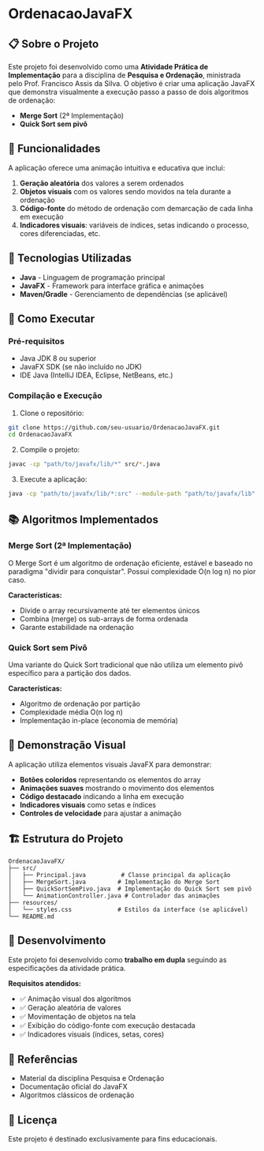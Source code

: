 # OrdenacaoJavaFX

## 📋 Sobre o Projeto

Este projeto foi desenvolvido como uma **Atividade Prática de Implementação** para a disciplina de **Pesquisa e Ordenação**, ministrada pelo Prof. Francisco Assis da Silva. O objetivo é criar uma aplicação JavaFX que demonstra visualmente a execução passo a passo de dois algoritmos de ordenação:

- **Merge Sort** (2ª Implementação)
- **Quick Sort sem pivô**

## 🎯 Funcionalidades

A aplicação oferece uma animação intuitiva e educativa que inclui:

1. **Geração aleatória** dos valores a serem ordenados
2. **Objetos visuais** com os valores sendo movidos na tela durante a ordenação
3. **Código-fonte** do método de ordenação com demarcação de cada linha em execução
4. **Indicadores visuais**: variáveis de índices, setas indicando o processo, cores diferenciadas, etc.

## 🔧 Tecnologias Utilizadas

- **Java** - Linguagem de programação principal
- **JavaFX** - Framework para interface gráfica e animações
- **Maven/Gradle** - Gerenciamento de dependências (se aplicável)

## 🚀 Como Executar

### Pré-requisitos

- Java JDK 8 ou superior
- JavaFX SDK (se não incluído no JDK)
- IDE Java (IntelliJ IDEA, Eclipse, NetBeans, etc.)

### Compilação e Execução

1. Clone o repositório:
```bash
git clone https://github.com/seu-usuario/OrdenacaoJavaFX.git
cd OrdenacaoJavaFX
```

2. Compile o projeto:
```bash
javac -cp "path/to/javafx/lib/*" src/*.java
```

3. Execute a aplicação:
```bash
java -cp "path/to/javafx/lib/*:src" --module-path "path/to/javafx/lib" --add-modules javafx.controls,javafx.fxml Principal
```

## 📚 Algoritmos Implementados

### Merge Sort (2ª Implementação)
O Merge Sort é um algoritmo de ordenação eficiente, estável e baseado no paradigma "dividir para conquistar". Possui complexidade O(n log n) no pior caso.

**Características:**
- Divide o array recursivamente até ter elementos únicos
- Combina (merge) os sub-arrays de forma ordenada
- Garante estabilidade na ordenação

### Quick Sort sem Pivô
Uma variante do Quick Sort tradicional que não utiliza um elemento pivô específico para a partição dos dados.

**Características:**
- Algoritmo de ordenação por partição
- Complexidade média O(n log n)
- Implementação in-place (economia de memória)

## 🎨 Demonstração Visual

A aplicação utiliza elementos visuais JavaFX para demonstrar:

- **Botões coloridos** representando os elementos do array
- **Animações suaves** mostrando o movimento dos elementos
- **Código destacado** indicando a linha em execução
- **Indicadores visuais** como setas e índices
- **Controles de velocidade** para ajustar a animação

## 🏗️ Estrutura do Projeto

```
OrdenacaoJavaFX/
├── src/
│   ├── Principal.java          # Classe principal da aplicação
│   ├── MergeSort.java         # Implementação do Merge Sort
│   ├── QuickSortSemPivo.java  # Implementação do Quick Sort sem pivô
│   └── AnimationController.java # Controlador das animações
├── resources/
│   └── styles.css             # Estilos da interface (se aplicável)
└── README.md
```

## 👥 Desenvolvimento

Este projeto foi desenvolvido como **trabalho em dupla** seguindo as especificações da atividade prática.

**Requisitos atendidos:**
- ✅ Animação visual dos algoritmos
- ✅ Geração aleatória de valores
- ✅ Movimentação de objetos na tela
- ✅ Exibição do código-fonte com execução destacada
- ✅ Indicadores visuais (índices, setas, cores)

## 📖 Referências

- Material da disciplina Pesquisa e Ordenação
- Documentação oficial do JavaFX
- Algoritmos clássicos de ordenação

## 📄 Licença

Este projeto é destinado exclusivamente para fins educacionais.
